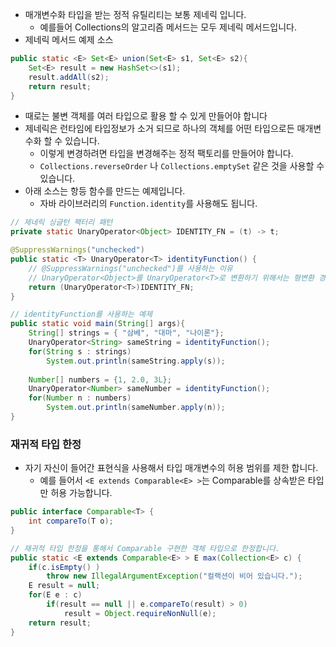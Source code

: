 * 매개변수화 타입을 받는 정적 유틸리티는 보통 제네릭 입니다.
  * 예를들어 Collections의 알고리즘 메서드는 모두 제네릭 메서드입니다. 
* 제네릭 메서드 예제 소스
```java
public static <E> Set<E> union(Set<E> s1, Set<E> s2){
    Set<E> result = new HashSet<>(s1);
    result.addAll(s2);
    return result;
}
```
* 때로는 불변 객체를 여러 타입으로 활용 할 수 있게 만들어야 합니다
* 제네릭은 런타임에 타입정보가 소거 되므로 하나의 객체를 어떤 타입으로든 매개변수화 할 수 있습니다. 
  * 이렇게 변경하려면 타입을 변경해주는 정적 팩토리를 만들어야 합니다. 
  * `Collections.reverseOrder` 나 `Collections.emptySet` 같은 것을 사용할 수 있습니다. 
* 아래 소스는 항등 함수를 만드는 예제입니다.
  * 자바 라이브러리의 `Function.identity`를 사용해도 됩니다.
```java
// 제네릭 싱글턴 팩터리 패턴
private static UnaryOperator<Object> IDENTITY_FN = (t) -> t;

@SuppressWarnings("unchecked")
public static <T> UnaryOperator<T> identityFunction() {
    // @SuppressWarnings("unchecked")를 사용하는 이유
    // UnaryOperator<Object>를 UnaryOperator<T>로 변환하기 위해서는 형변환 경고 발생
    return (UnaryOperator<T>)IDENTITY_FN;
}

// identityFunction를 사용하는 예제
public static void main(String[] args){
    String[] strings = { "삼베", "대마", "나이론"};
    UnaryOperator<String> sameString = identityFunction();
    for(String s : strings)
        System.out.println(sameString.apply(s));
    
    Number[] numbers = {1, 2.0, 3L};
    UnaryOperator<Number> sameNumber = identityFunction();
    for(Number n : numbers)
        System.out.println(sameNumber.apply(n));
}
```

### 재귀적 타입 한정
* 자기 자신이 들어간 표현식을 사용해서 타입 매개변수의 허용 범위를 제한 합니다.
  * 예를 들어서 `<E extends Comparable<E> >`는 Comparable를 상속받은 타입만 허용 가능합니다. 
```java
public interface Comparable<T> {
    int compareTo(T o);
}

// 재귀적 타입 한정을 통해서 Comparable 구현한 객체 타입으로 한정합니다.
public static <E extends Comparable<E> > E max(Collection<E> c) {
    if(c.isEmpty() )
        throw new IllegalArgumentException("컬랙션이 비어 있습니다.");
    E result = null;
    for(E e : c)
        if(result == null || e.compareTo(result) > 0)
            result = Object.requireNonNull(e);
    return result;
}
```